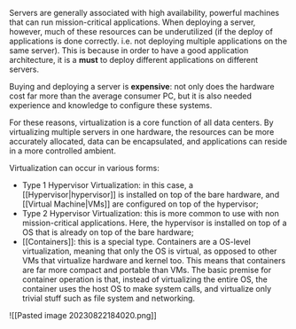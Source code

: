 Servers are generally associated with high availability, powerful machines that can run mission-critical applications. When deploying a server, however, much of these resources can be underutilized (if the deploy of applications is done correctly. i.e. not deploying multiple applications on the same server). This is because in order to have a good application architecture, it is a **must** to deploy different applications on different servers.

Buying and deploying a server is **expensive**: not only does the hardware cost far more than the average consumer PC, but it is also needed experience and knowledge to configure these systems.

For these reasons, virtualization is a core function of all data centers. By virtualizing multiple servers in one hardware, the resources can be more accurately allocated, data can be encapsulated, and applications can reside in a more controlled ambient.

Virtualization can occur in various forms:

- Type 1 Hypervisor Virtualization: in this case, a [[Hypervisor|hypervisor]] is installed on top of the bare hardware, and [[Virtual Machine|VMs]] are configured on top of the hypervisor;
- Type 2 Hypervisor Virtualization: this is more common to use with non mission-critical applications. Here, the hypervisor is installed on top of a OS that is already on top of the bare hardware;
- [[Containers]]: this is a special type. Containers are a OS-level virtualization, meaning that only the OS is virtual, as opposed to other VMs that virtualize hardware and kernel too. This means that containers are far more compact and portable than VMs. The basic premise for container operation is that, instead of virtualizing the entire OS, the container uses the host OS to make system calls, and virtualize only trivial stuff such as file system and networking.

![[Pasted image 20230822184020.png]]